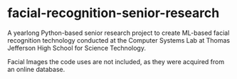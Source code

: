 # facial-recognition-senior-research
A yearlong Python-based senior research project to create ML-based facial recognition technology conducted at the Computer Systems Lab at Thomas Jefferson High School for Science Technology.

Facial Images the code uses are not included, as they were acquired from an online database.
